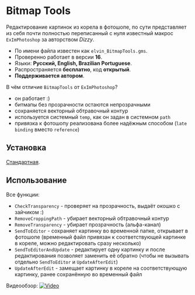 # Bitmap Tools

Редактирование картинок из корела в фотошопе, по сути представляет из себя почти полностью переписанный с нуля известный макрос `ExImPhotoshop` за авторством *Dizzy*.

- По имени файла известен как `elvin_BitmapTools.gms`.
- Проверенно работает в версии **16**.
- Языки: **Русский, English, Brazilian Portuguese**.
- Распространяется **бесплатно**, код **открытый**.
- **Поддерживается автором**.

В чём отличие `BitmapTools` от `ExImPhotoshop`?
- он работает :)
- битмапы без прозрачности остаются непрозрачными
- сохраняется векторный обтравочный контур
- используется системный `temp`, как он задан в системном `path`
- привязка к фотошопу реализована более надёжным способом (`late binding` вместо `reference`)

## Установка

[Стандартная](https://github.com/elvin-nsk/cdr-vba/blob/master/articles/installation.md).

## Использование

Все функции:
- `CheckTransparency` - проверяет на прозрачность, выдаёт окошко с зайчиком :)
- `RemoveCroppingPath` - убирает векторный обтравочный контур
- `RemoveTransparency` - убирает прозрачность (альфа-канал)
- `SendToEditor` - сохраняет картинку во временной папке, открывает в фотошопе (временный файл привязан к соответствующей картинке в кореле, можно редактировать сразу несколько)
- `SendToEditorAndUpdate` - редактирует одну картинку и после редактирования позволяет заменить её обратно (чтобы не вызывать отдельно `SendToEditor` и `UpdateAfterEdit`)
- `UpdateAfterEdit` - замещает картинку в кореле на соответствующую картинку, ранее сохранённую во временный файл

Видеообзор:
[![Video](https://img.youtube.com/vi/quC2g_wVpOE/maxresdefault.jpg)](https://www.youtube.com/watch?v=quC2g_wVpOE)